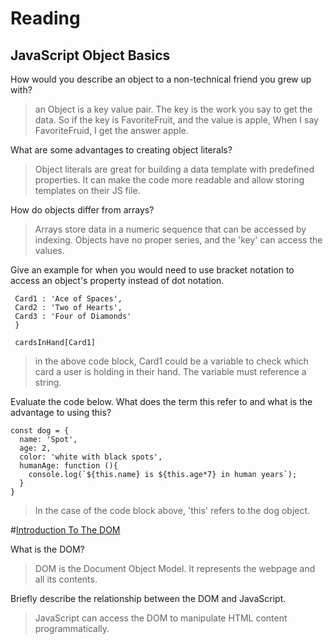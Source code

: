 
# Reading
## JavaScript Object Basics

How would you describe an object to a non-technical friend you grew up with?  
> an Object is a key value pair. The key is the work you say to get the data. So if the key is FavoriteFruit, and the value is apple, When I say FavoriteFruid, I get the answer apple. 



What are some advantages to creating object literals?  
>  Object literals are great for building a data template with predefined properties. It can make the code more readable and allow storing templates on their JS file.  




How do objects differ from arrays?  
> Arrays store data in a numeric sequence that can be accessed by indexing. Objects have no proper series, and the 'key' can access the values.  



Give an example for when you would need to use bracket notation to access an object's property instead of dot notation.  
``` const cardsInHand = {
 Card1 : 'Ace of Spaces',
 Card2 : 'Two of Hearts',
 Card3 : 'Four of Diamonds'
 }
 
 cardsInHand[Card1]
```  

>in the above code block, Card1 could be a variable to check which card a user is holding in their hand. The variable must reference a string.

Evaluate the code below. What does the term this refer to and what is the advantage to using this?  
```
const dog = {  
  name: 'Spot',  
  age: 2,  
  color: 'white with black spots',  
  humanAge: function (){  
    console.log(`${this.name} is ${this.age*7} in human years`);  
  }  
}  
```

>In the case of the code block above, 'this' refers to the dog object.  

#[Introduction To The DOM](https://developer.mozilla.org/en-US/docs/Web/API/Document_Object_Model/Introduction)  


What is the DOM?  
>DOM is the Document Object Model. It represents the webpage and all its contents. 


Briefly describe the relationship between the DOM and JavaScript.  
> JavaScript can access the DOM to manipulate HTML content programmatically. 




